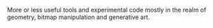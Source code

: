 More or less useful tools and experimental code mostly in the realm of geometry, bitmap manipulation and generative art.